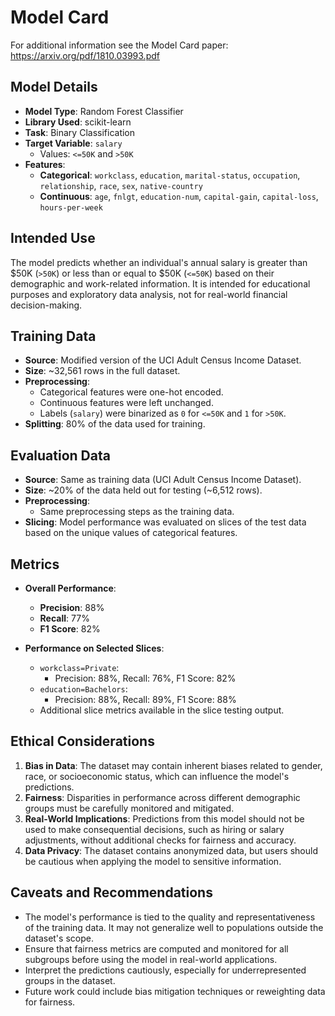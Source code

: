 # Model Card

For additional information see the Model Card paper: https://arxiv.org/pdf/1810.03993.pdf

## Model Details
- **Model Type**: Random Forest Classifier
- **Library Used**: scikit-learn
- **Task**: Binary Classification
- **Target Variable**: `salary`
    - Values: `<=50K` and `>50K`
- **Features**:
    - **Categorical**: `workclass`, `education`, `marital-status`, `occupation`, `relationship`, `race`, `sex`, `native-country`
    - **Continuous**: `age`, `fnlgt`, `education-num`, `capital-gain`, `capital-loss`, `hours-per-week`

## Intended Use
The model predicts whether an individual's annual salary is greater than $50K (`>50K`) or less than or equal to $50K (`<=50K`) based on their demographic and work-related information. It is intended for educational purposes and exploratory data analysis, not for real-world financial decision-making.

## Training Data
- **Source**: Modified version of the UCI Adult Census Income Dataset.
- **Size**: ~32,561 rows in the full dataset.
- **Preprocessing**:
    - Categorical features were one-hot encoded.
    - Continuous features were left unchanged.
    - Labels (`salary`) were binarized as `0` for `<=50K` and `1` for `>50K`.
- **Splitting**: 80% of the data used for training.

## Evaluation Data
- **Source**: Same as training data (UCI Adult Census Income Dataset).
- **Size**: ~20% of the data held out for testing (~6,512 rows).
- **Preprocessing**:
    - Same preprocessing steps as the training data.
- **Slicing**: Model performance was evaluated on slices of the test data based on the unique values of categorical features.

## Metrics
- **Overall Performance**:
    - **Precision**: 88%
    - **Recall**: 77%
    - **F1 Score**: 82%

- **Performance on Selected Slices**:
    - `workclass=Private`:
        - Precision: 88%, Recall: 76%, F1 Score: 82%
    - `education=Bachelors`:
        - Precision: 88%, Recall: 89%, F1 Score: 88%
    - Additional slice metrics available in the slice testing output.

## Ethical Considerations
1. **Bias in Data**: The dataset may contain inherent biases related to gender, race, or socioeconomic status, which can influence the model's predictions.
2. **Fairness**: Disparities in performance across different demographic groups must be carefully monitored and mitigated.
3. **Real-World Implications**: Predictions from this model should not be used to make consequential decisions, such as hiring or salary adjustments, without additional checks for fairness and accuracy.
4. **Data Privacy**: The dataset contains anonymized data, but users should be cautious when applying the model to sensitive information.

## Caveats and Recommendations
- The model's performance is tied to the quality and representativeness of the training data. It may not generalize well to populations outside the dataset's scope.
- Ensure that fairness metrics are computed and monitored for all subgroups before using the model in real-world applications.
- Interpret the predictions cautiously, especially for underrepresented groups in the dataset.
- Future work could include bias mitigation techniques or reweighting data for fairness.
